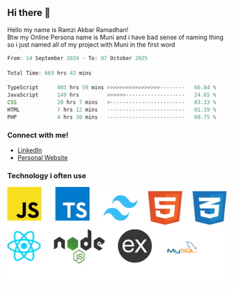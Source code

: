 ## Hi there 👋
Hello my name is Ramzi Akbar Ramadhan!\
Btw my Online Persona name is Muni and i have bad sense of naming thing so i just named all of my project with Muni in the first word
<!--START_SECTION:Muni-->

```Javascript
From: 14 September 2024 - To: 07 October 2025

Total Time: 603 hrs 42 mins

TypeScript      403 hrs 59 mins >>>>>>>>>>>>>>>>>--------   66.84 %
JavaScript      149 hrs         >>>>>>-------------------   24.65 %
CSS             20 hrs 7 mins   >------------------------   03.33 %
HTML            7 hrs 12 mins   -------------------------   01.19 %
PHP             4 hrs 30 mins   -------------------------   00.75 %
```

<!--END_SECTION:Muni-->
### Connect with me!
* [LinkedIn](https://www.linkedin.com/in/ramzi-akbar-ramadhan-b8b05a243/)
* [Personal Website](https://www.muniporto.my.id/)
### Technology i often use
![Technology List](assets/techlist.png)
